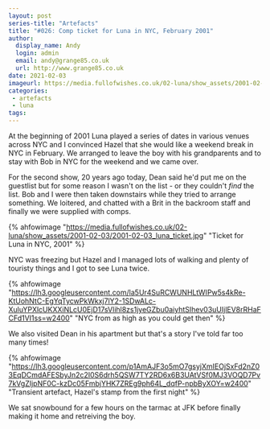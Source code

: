 ```yaml
---
layout: post
series-title: "Artefacts" 
title: "#026: Comp ticket for Luna in NYC, February 2001"
author:
  display_name: Andy
  login: admin
  email: andy@grange85.co.uk
  url: http://www.grange85.co.uk
date: 2021-02-03
imageurl: https://media.fullofwishes.co.uk/02-luna/show_assets/2001-02-03/2001-02-03_luna_ticket.jpg
categories:
 - artefacts
 - luna
tags:
---
```


At the beginning of 2001 Luna played a series of dates in various venues across NYC and I convinced Hazel that she would like a weekend break in NYC in February. We arranged to leave the boy with his grandparents and to stay with Bob in NYC for the weekend and we came over. 

For the second show, 20 years ago today, Dean said he'd put me on the guestlist but for some reason I wasn't on the list - or they couldn't _find_ the list. Bob and I were then taken downstairs while they tried to arrange something. We loitered, and chatted with a Brit in the backroom staff and finally we were supplied with comps.

<!--more-->


{% ahfowimage "https://media.fullofwishes.co.uk/02-luna/show_assets/2001-02-03/2001-02-03_luna_ticket.jpg" "Ticket for Luna in NYC, 2001" %}

NYC was freezing but Hazel and I managed lots of walking and plenty of touristy things and I got to see Luna twice.

{% ahfowimage "https://lh3.googleusercontent.com/la5Ur4SuRCWUNHLtWIPw5s4kRe-KtUohNtC-EgYqTycwPkWkxj7lY2-1SDwALc-XuluYPXlcUKXXiNLcU0EjD17sVlihl8zs1jyeGZbu0aiyhtSIhev03uUIjlEV8rRHaFCFd1VI1ss=w2400" "NYC from as high as you could get then" %}

We also visited Dean in his apartment but that's a story I've told far too many times!

{% ahfowimage "https://lh3.googleusercontent.com/p1AmAJF3o5mO7gsyjXmIEOjSxFd2nZ03EqDCmdAFESbyJn2c2I0S6drh5QSW7TY2RD6x6B3UAtVSf0MJ3VOQD7Pv7kVgZIjpNF0C-kzDc05FmbjYHK7ZREg9ph64L_dqfP-npbByXOY=w2400" "Transient artefact, Hazel's stamp from the first night" %}

We sat snowbound for a few hours on the tarmac at JFK before finally making it home and retreiving the boy.
